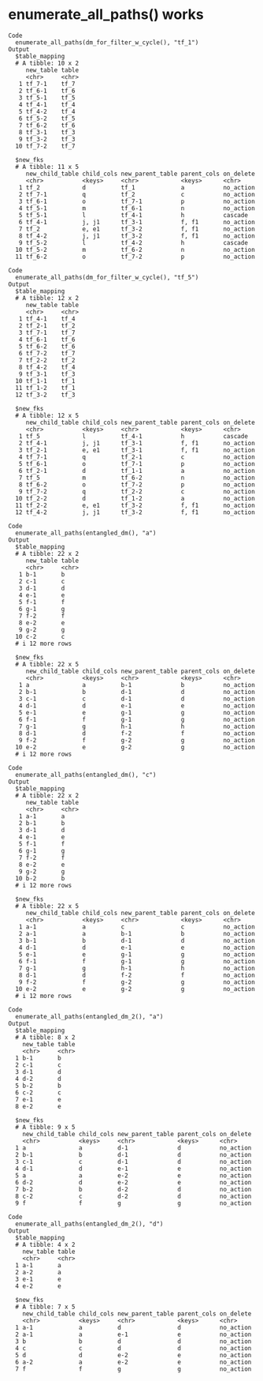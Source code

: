 # enumerate_all_paths() works

    Code
      enumerate_all_paths(dm_for_filter_w_cycle(), "tf_1")
    Output
      $table_mapping
      # A tibble: 10 x 2
         new_table table
         <chr>     <chr>
       1 tf_7-1    tf_7 
       2 tf_6-1    tf_6 
       3 tf_5-1    tf_5 
       4 tf_4-1    tf_4 
       5 tf_4-2    tf_4 
       6 tf_5-2    tf_5 
       7 tf_6-2    tf_6 
       8 tf_3-1    tf_3 
       9 tf_3-2    tf_3 
      10 tf_7-2    tf_7 
      
      $new_fks
      # A tibble: 11 x 5
         new_child_table child_cols new_parent_table parent_cols on_delete
         <chr>           <keys>     <chr>            <keys>      <chr>    
       1 tf_2            d          tf_1             a           no_action
       2 tf_7-1          q          tf_2             c           no_action
       3 tf_6-1          o          tf_7-1           p           no_action
       4 tf_5-1          m          tf_6-1           n           no_action
       5 tf_5-1          l          tf_4-1           h           cascade  
       6 tf_4-1          j, j1      tf_3-1           f, f1       no_action
       7 tf_2            e, e1      tf_3-2           f, f1       no_action
       8 tf_4-2          j, j1      tf_3-2           f, f1       no_action
       9 tf_5-2          l          tf_4-2           h           cascade  
      10 tf_5-2          m          tf_6-2           n           no_action
      11 tf_6-2          o          tf_7-2           p           no_action
      
    Code
      enumerate_all_paths(dm_for_filter_w_cycle(), "tf_5")
    Output
      $table_mapping
      # A tibble: 12 x 2
         new_table table
         <chr>     <chr>
       1 tf_4-1    tf_4 
       2 tf_2-1    tf_2 
       3 tf_7-1    tf_7 
       4 tf_6-1    tf_6 
       5 tf_6-2    tf_6 
       6 tf_7-2    tf_7 
       7 tf_2-2    tf_2 
       8 tf_4-2    tf_4 
       9 tf_3-1    tf_3 
      10 tf_1-1    tf_1 
      11 tf_1-2    tf_1 
      12 tf_3-2    tf_3 
      
      $new_fks
      # A tibble: 12 x 5
         new_child_table child_cols new_parent_table parent_cols on_delete
         <chr>           <keys>     <chr>            <keys>      <chr>    
       1 tf_5            l          tf_4-1           h           cascade  
       2 tf_4-1          j, j1      tf_3-1           f, f1       no_action
       3 tf_2-1          e, e1      tf_3-1           f, f1       no_action
       4 tf_7-1          q          tf_2-1           c           no_action
       5 tf_6-1          o          tf_7-1           p           no_action
       6 tf_2-1          d          tf_1-1           a           no_action
       7 tf_5            m          tf_6-2           n           no_action
       8 tf_6-2          o          tf_7-2           p           no_action
       9 tf_7-2          q          tf_2-2           c           no_action
      10 tf_2-2          d          tf_1-2           a           no_action
      11 tf_2-2          e, e1      tf_3-2           f, f1       no_action
      12 tf_4-2          j, j1      tf_3-2           f, f1       no_action
      
    Code
      enumerate_all_paths(entangled_dm(), "a")
    Output
      $table_mapping
      # A tibble: 22 x 2
         new_table table
         <chr>     <chr>
       1 b-1       b    
       2 c-1       c    
       3 d-1       d    
       4 e-1       e    
       5 f-1       f    
       6 g-1       g    
       7 f-2       f    
       8 e-2       e    
       9 g-2       g    
      10 c-2       c    
      # i 12 more rows
      
      $new_fks
      # A tibble: 22 x 5
         new_child_table child_cols new_parent_table parent_cols on_delete
         <chr>           <keys>     <chr>            <keys>      <chr>    
       1 a               a          b-1              b           no_action
       2 b-1             b          d-1              d           no_action
       3 c-1             c          d-1              d           no_action
       4 d-1             d          e-1              e           no_action
       5 e-1             e          g-1              g           no_action
       6 f-1             f          g-1              g           no_action
       7 g-1             g          h-1              h           no_action
       8 d-1             d          f-2              f           no_action
       9 f-2             f          g-2              g           no_action
      10 e-2             e          g-2              g           no_action
      # i 12 more rows
      
    Code
      enumerate_all_paths(entangled_dm(), "c")
    Output
      $table_mapping
      # A tibble: 22 x 2
         new_table table
         <chr>     <chr>
       1 a-1       a    
       2 b-1       b    
       3 d-1       d    
       4 e-1       e    
       5 f-1       f    
       6 g-1       g    
       7 f-2       f    
       8 e-2       e    
       9 g-2       g    
      10 b-2       b    
      # i 12 more rows
      
      $new_fks
      # A tibble: 22 x 5
         new_child_table child_cols new_parent_table parent_cols on_delete
         <chr>           <keys>     <chr>            <keys>      <chr>    
       1 a-1             a          c                c           no_action
       2 a-1             a          b-1              b           no_action
       3 b-1             b          d-1              d           no_action
       4 d-1             d          e-1              e           no_action
       5 e-1             e          g-1              g           no_action
       6 f-1             f          g-1              g           no_action
       7 g-1             g          h-1              h           no_action
       8 d-1             d          f-2              f           no_action
       9 f-2             f          g-2              g           no_action
      10 e-2             e          g-2              g           no_action
      # i 12 more rows
      
    Code
      enumerate_all_paths(entangled_dm_2(), "a")
    Output
      $table_mapping
      # A tibble: 8 x 2
        new_table table
        <chr>     <chr>
      1 b-1       b    
      2 c-1       c    
      3 d-1       d    
      4 d-2       d    
      5 b-2       b    
      6 c-2       c    
      7 e-1       e    
      8 e-2       e    
      
      $new_fks
      # A tibble: 9 x 5
        new_child_table child_cols new_parent_table parent_cols on_delete
        <chr>           <keys>     <chr>            <keys>      <chr>    
      1 a               a          d-1              d           no_action
      2 b-1             b          d-1              d           no_action
      3 c-1             c          d-1              d           no_action
      4 d-1             d          e-1              e           no_action
      5 a               a          e-2              e           no_action
      6 d-2             d          e-2              e           no_action
      7 b-2             b          d-2              d           no_action
      8 c-2             c          d-2              d           no_action
      9 f               f          g                g           no_action
      
    Code
      enumerate_all_paths(entangled_dm_2(), "d")
    Output
      $table_mapping
      # A tibble: 4 x 2
        new_table table
        <chr>     <chr>
      1 a-1       a    
      2 a-2       a    
      3 e-1       e    
      4 e-2       e    
      
      $new_fks
      # A tibble: 7 x 5
        new_child_table child_cols new_parent_table parent_cols on_delete
        <chr>           <keys>     <chr>            <keys>      <chr>    
      1 a-1             a          d                d           no_action
      2 a-1             a          e-1              e           no_action
      3 b               b          d                d           no_action
      4 c               c          d                d           no_action
      5 d               d          e-2              e           no_action
      6 a-2             a          e-2              e           no_action
      7 f               f          g                g           no_action
      

